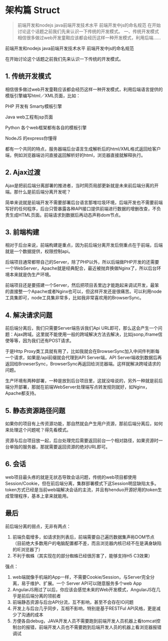# 架构篇 Struct

> 前端开发和nodejs java前端开发技术水平 前端开发中js的命名规范 在开始讨论这个话题之前我们先来认识一下传统的开发模式。
> 一、传统开发模式 相信很多做过web开发童鞋应该都会经历这样一种开发模式，利用后端……

前端开发和nodejs java前端开发技术水平 前端开发中js的命名规范

在开始讨论这个话题之前我们先来认识一下传统的开发模式。

## 1. 传统开发模式

相信很多做过web开发童鞋应该都会经历这样一种开发模式，利用后端语言提供的模版引擎编写html／XML页面，比如：

PHP 开发有 Smarty模板引擎

Java web工程有jsp页面

Python 各个web框架都有各自的模板引擎

NodeJS 的express你懂得

都有一个共同的特点，服务器端后台语言生成解析后的html/XML格式返回给客户端，例如浏览器端访问直接返回解析好的html，浏览器直接就解释执行。

## 2. Ajax过渡

Ajax是把前后端分离部署的推进者，当时网页局部更新就是未来前后端分离的开端。那什么是前后端分离开发呢？

简单来说就是前端开发不需要部署后台语言那堆垃圾环境，后端开发也不需要前端写好的任何程序，后台只管暴露各种API接口提供前端进行数据的增删改查，不负责生成HTML页面。前端请求到数据后再动态声称dom节点。

## 3. 前端构建

相对于后台来说，前端构建是重点，因为前后端分离开发后侧重点在于前端，后端就是一个数据提供，权限控制api。

后端项目通常都带自己的Server，除了PHP以外，所以后端做PHP开发的还需要一个WebServer，Apache就是经典配合，最近被抛弃换做Nginx了，所以后台环境本来就是伪生产环境。

前端项目还是要搭建一个Server，然后把项目丢里边才能跑起来调试开发，最笨的直接整一个Apache或者Nginx也可以，但这样开发还是很痛苦。可以利用node工具集即可，node工具集非常多，比如我非常喜欢用的BrowserSync。

## 4. 解决请求问题

前后端分离后，我们只需要Server端告诉我们Api URL即可，那么这会产生一个问题：Ajax跨域。这里就不能使用一般的跨域解决方法去解决，比如jsonp,iframe信使等等，因为我们还有POST请求。

于是Http Proxy类工具就有用了，比如我就会在BrowserSync加入中间件判断每一个请求，如果是/api前缀就会代理到API Server端，API Server端收到数据后再返回给BrowserSync，BrowserSync再返回给浏览器端。这样就解决跨域请求的问题。

生产环境有两种部署，一种是放到后台项目里，这就没啥说的，另外一种就是前后端分开部署，那就在前端WebServer处理端写点转发规则就好，如Nginx，Apache都支持。

## 5. 静态资源路径问题

如果你的项目有上传资源功能，那自然就会产生用户资源，那前后端分离后，如何来处理这个问题呢？得先看模式。

资源与后台项目放一起，后台处理完后需要返回前台一个相对路径，如果资源时一台单独的服务器，那就需要返回资源的绝对URL即可。

## 6. 会话

web项目最头疼的就是无状态导致会话问题，传统的web项目都使用Session/Cookie，但在前后端分离，集群部署模式下这Session明显缺陷太多。token方式已经是当前web端解决会话的主流，并且有henduo开源好用的token生成管理程序，基本上拿来就能用。

## 最后

前后端分离的弱点，无非有两点：

1. 前端负载增多，如请求到列表后，前端需要自己遍历数据集声称DOM节点 （目前绝大多数用户的电脑配置都不差，而且浏览器内核已经不在是满身缺陷的IE浏览器了）
2. 不利于蜘蛛（其实现在的部分蜘蛛已经很厉害了，能够支持H5 C3效果）

强点：

1. web端就像手机端的App一样，不需要Cookie/Session，与Server完全分离，易于维护、扩展。一个  Server API可以随意服务多个web App
2. AngularJS用过了以后，你应该会感觉未来的Web开发模式，AngularJS在几乎是前后端分离的领航者
3. 前端静态资源与后台API分流，互不影响，甚至不会存在IO问题
4. 开发上与后台几乎同步，互相不影响，特别是基于RESTFul API风格，更是减少了沟通的成本
5. 方便各自debug，JAVA开发人员不需要跑到前端开发人员机器上看tomcat控制台的报错，前端开发人员也不需要跑到后端开发人员的机器上看浏览器报错调试